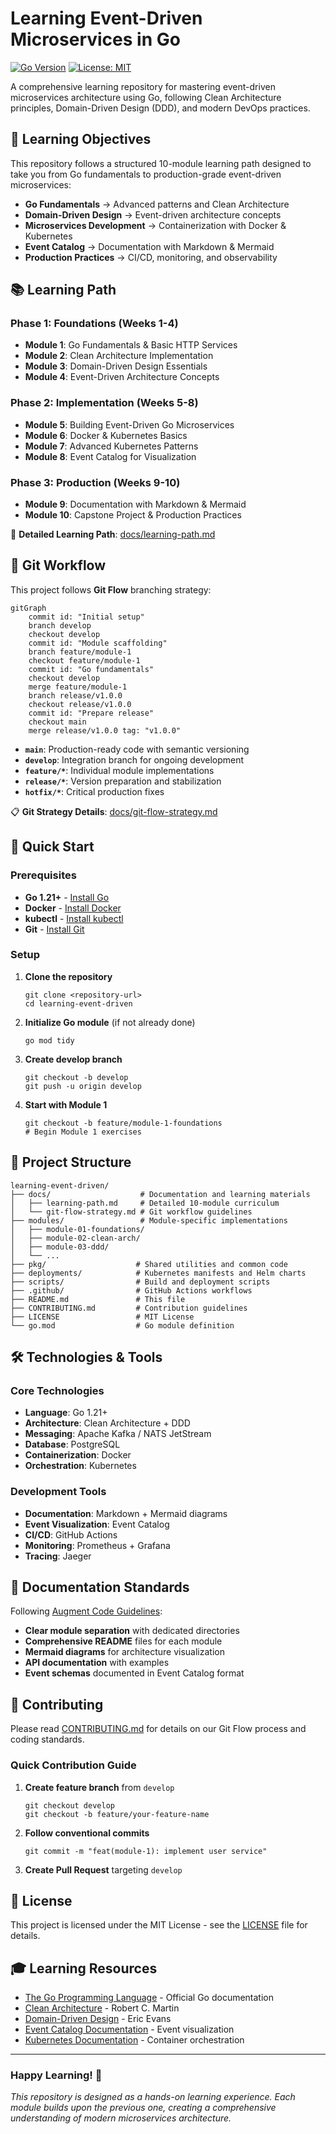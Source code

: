 # Learning Event-Driven Microservices in Go

[![Go Version](https://img.shields.io/badge/Go-1.21+-blue.svg)](https://golang.org)
[![License: MIT](https://img.shields.io/badge/License-MIT-yellow.svg)](https://opensource.org/licenses/MIT)

A comprehensive learning repository for mastering event-driven microservices architecture using Go, following Clean Architecture principles, Domain-Driven Design (DDD), and modern DevOps practices.

## 🎯 Learning Objectives

This repository follows a structured 10-module learning path designed to take you from Go fundamentals to production-grade event-driven microservices:

- **Go Fundamentals** → Advanced patterns and Clean Architecture
- **Domain-Driven Design** → Event-driven architecture concepts  
- **Microservices Development** → Containerization with Docker & Kubernetes
- **Event Catalog** → Documentation with Markdown & Mermaid
- **Production Practices** → CI/CD, monitoring, and observability

## 📚 Learning Path

### Phase 1: Foundations (Weeks 1-4)

- **Module 1**: Go Fundamentals & Basic HTTP Services
- **Module 2**: Clean Architecture Implementation  
- **Module 3**: Domain-Driven Design Essentials
- **Module 4**: Event-Driven Architecture Concepts

### Phase 2: Implementation (Weeks 5-8)

- **Module 5**: Building Event-Driven Go Microservices
- **Module 6**: Docker & Kubernetes Basics
- **Module 7**: Advanced Kubernetes Patterns
- **Module 8**: Event Catalog for Visualization

### Phase 3: Production (Weeks 9-10)

- **Module 9**: Documentation with Markdown & Mermaid
- **Module 10**: Capstone Project & Production Practices

📖 **Detailed Learning Path**: [docs/learning-path.md](docs/learning-path.md)

## 🔄 Git Workflow

This project follows **Git Flow** branching strategy:

```mermaid
gitGraph
    commit id: "Initial setup"
    branch develop
    checkout develop
    commit id: "Module scaffolding"
    branch feature/module-1
    checkout feature/module-1
    commit id: "Go fundamentals"
    checkout develop
    merge feature/module-1
    branch release/v1.0.0
    checkout release/v1.0.0
    commit id: "Prepare release"
    checkout main
    merge release/v1.0.0 tag: "v1.0.0"
```

- **`main`**: Production-ready code with semantic versioning
- **`develop`**: Integration branch for ongoing development
- **`feature/*`**: Individual module implementations
- **`release/*`**: Version preparation and stabilization
- **`hotfix/*`**: Critical production fixes

📋 **Git Strategy Details**: [docs/git-flow-strategy.md](docs/git-flow-strategy.md)

## 🚀 Quick Start

### Prerequisites

- **Go 1.21+** - [Install Go](https://golang.org/doc/install)
- **Docker** - [Install Docker](https://docs.docker.com/get-docker/)
- **kubectl** - [Install kubectl](https://kubernetes.io/docs/tasks/tools/)
- **Git** - [Install Git](https://git-scm.com/downloads)

### Setup

1. **Clone the repository**

   ```shell
   git clone <repository-url>
   cd learning-event-driven
   ```

2. **Initialize Go module** (if not already done)

   ```shell
   go mod tidy
   ```

3. **Create develop branch**

   ```shell
   git checkout -b develop
   git push -u origin develop
   ```

4. **Start with Module 1**

   ```shell
   git checkout -b feature/module-1-foundations
   # Begin Module 1 exercises
   ```

## 📁 Project Structure

```shell
learning-event-driven/
├── docs/                    # Documentation and learning materials
│   ├── learning-path.md     # Detailed 10-module curriculum
│   └── git-flow-strategy.md # Git workflow guidelines
├── modules/                 # Module-specific implementations
│   ├── module-01-foundations/
│   ├── module-02-clean-arch/
│   ├── module-03-ddd/
│   └── ...
├── pkg/                    # Shared utilities and common code
├── deployments/            # Kubernetes manifests and Helm charts
├── scripts/                # Build and deployment scripts
├── .github/                # GitHub Actions workflows
├── README.md               # This file
├── CONTRIBUTING.md         # Contribution guidelines
├── LICENSE                 # MIT License
└── go.mod                  # Go module definition
```

## 🛠 Technologies & Tools

### Core Technologies

- **Language**: Go 1.21+
- **Architecture**: Clean Architecture + DDD
- **Messaging**: Apache Kafka / NATS JetStream
- **Database**: PostgreSQL
- **Containerization**: Docker
- **Orchestration**: Kubernetes

### Development Tools

- **Documentation**: Markdown + Mermaid diagrams
- **Event Visualization**: Event Catalog
- **CI/CD**: GitHub Actions
- **Monitoring**: Prometheus + Grafana
- **Tracing**: Jaeger

## 📖 Documentation Standards

Following [Augment Code Guidelines](https://docs.augmentcode.com/setup-augment/guidelines#workspace-guidelines):

- **Clear module separation** with dedicated directories
- **Comprehensive README** files for each module
- **Mermaid diagrams** for architecture visualization
- **API documentation** with examples
- **Event schemas** documented in Event Catalog format

## 🤝 Contributing

Please read [CONTRIBUTING.md](CONTRIBUTING.md) for details on our Git Flow process and coding standards.

### Quick Contribution Guide

1. **Create feature branch** from `develop`

   ```shell
   git checkout develop
   git checkout -b feature/your-feature-name
   ```

2. **Follow conventional commits**

   ```shell
   git commit -m "feat(module-1): implement user service"
   ```

3. **Create Pull Request** targeting `develop`

## 📝 License

This project is licensed under the MIT License - see the [LICENSE](LICENSE) file for details.

## 🎓 Learning Resources

- [The Go Programming Language](https://golang.org/doc/) - Official Go documentation
- [Clean Architecture](https://blog.cleancoder.com/uncle-bob/2012/08/13/the-clean-architecture.html) - Robert C. Martin
- [Domain-Driven Design](https://domainlanguage.com/ddd/) - Eric Evans
- [Event Catalog Documentation](https://www.eventcatalog.dev/docs/) - Event visualization
- [Kubernetes Documentation](https://kubernetes.io/docs/) - Container orchestration

---

### **Happy Learning! 🚀**

*This repository is designed as a hands-on learning experience. Each module builds upon the previous one, creating a comprehensive understanding of modern microservices architecture.*
